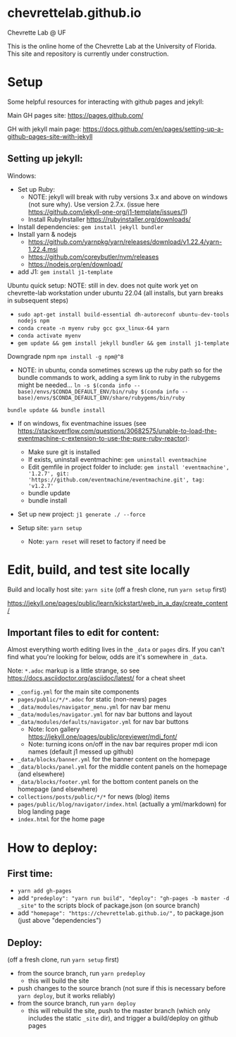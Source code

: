 # chevrettelab.github.io
Chevrette Lab @ UF

This is the online home of the Chevrette Lab at the University of Florida. This site and repository is currently under construction.

# Setup

Some helpful resources for interacting with github pages and jekyll:

Main GH pages site: https://pages.github.com/

GH with jekyll main page: https://docs.github.com/en/pages/setting-up-a-github-pages-site-with-jekyll

## Setting up jekyll:
Windows:
- Set up Ruby:
  - NOTE: jekyll will break with ruby versions 3.x and above on windows (not sure why). Use version 2.7.x. (issue here https://github.com/jekyll-one-org/j1-template/issues/1)
  - Install RubyInstaller https://rubyinstaller.org/downloads/
- Install dependencies: `gem install jekyll bundler`
- Install yarn & nodejs
  - https://github.com/yarnpkg/yarn/releases/download/v1.22.4/yarn-1.22.4.msi
  - https://github.com/coreybutler/nvm/releases
  - https://nodejs.org/en/download/
- add J1: `gem install j1-template`

Ubuntu quick setup:
NOTE: still in dev. does not quite work yet on chevrette-lab workstation under ubuntu 22.04 (all installs, but yarn breaks in subsequent steps)
- `sudo apt-get install build-essential dh-autoreconf ubuntu-dev-tools nodejs npm`
- `conda create -n myenv ruby gcc gxx_linux-64 yarn`
- `conda activate myenv`
- `gem update && gem install jekyll bundler && gem install j1-template`

Downgrade npm
`npm install -g npm@^8`

- NOTE: in ubuntu, conda sometimes screws up the ruby path so for the bundle commands to work, adding a sym link to ruby in the rubygems might be needed... `ln -s $(conda info --base)/envs/$CONDA_DEFAULT_ENV/bin/ruby $(conda info --base)/envs/$CONDA_DEFAULT_ENV/share/rubygems/bin/ruby`

`bundle update && bundle install`


- If on windows, fix eventmachine issues (see https://stackoverflow.com/questions/30682575/unable-to-load-the-eventmachine-c-extension-to-use-the-pure-ruby-reactor):
  - Make sure git is installed
  - If exists, uninstall eventmachine: `gem uninstall eventmachine `
  - Edit gemfile in project folder to include: `gem install 'eventmachine', '1.2.7', git: 'https://github.com/eventmachine/eventmachine.git', tag: 'v1.2.7'`
  - bundle update
  - bundle install
  
- Set up new project: `j1 generate ./ --force`
- Setup site: `yarn setup`
  - Note: `yarn reset` will reset to factory if need be

# Edit, build, and test site locally

Build and locally host site: `yarn site` (off a fresh clone, run `yarn setup` first)

https://jekyll.one/pages/public/learn/kickstart/web_in_a_day/create_content/

## Important files to edit for content:

Almost everything worth editing lives in the `_data` or `pages` dirs. If you can't find what you're looking for below, odds are it's somewhere in `_data`.

Note: `*.adoc` markup is a little strange, so see https://docs.asciidoctor.org/asciidoc/latest/ for a cheat sheet

- `_config.yml` for the main site components
- `pages/public/*/*.adoc` for static (non-news) pages
- `_data/modules/navigator_menu.yml` for nav bar menu
- `_data/modules/navigator.yml` for nav bar buttons and layout
- `_data/modules/defaults/navigator.yml` for nav bar buttons
  - Note: Icon gallery https://jekyll.one/pages/public/previewer/mdi_font/
  - Note: turning icons on/off in the nav bar requires proper mdi icon names (default j1 messed up github)
- `_data/blocks/banner.yml` for the banner content on the homepage
- `_data/blocks/panel.yml` for the middle content panels on the homepage (and elsewhere)
- `_data/blocks/footer.yml` for the bottom content panels on the homepage (and elsewhere)
- `collections/posts/public/*/*` for news (blog) items
- `pages/public/blog/navigator/index.html` (actually a yml/markdown) for blog landing page
- `index.html` for the home page

# How to deploy:

## First time:
- `yarn add gh-pages`
- add `"predeploy": "yarn run build",
    "deploy": "gh-pages -b master -d _site"`
	to the scripts block of package.json (on source branch)
- add `"homepage": "https://chevrettelab.github.io/",`
	to package.json (just above "dependencies")
	
## Deploy:
(off a fresh clone, run `yarn setup` first)
- from the source branch, run `yarn predeploy`
  - this will build the site
- push changes to the source branch (not sure if this is necessary before `yarn deploy`, but it works reliably)
- from the source branch, run `yarn deploy`
  - this will rebuild the site, push to the master branch (which only includes the static `_site` dir), and trigger a build/deploy on github pages  
